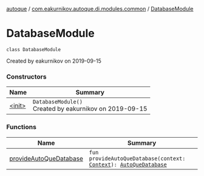 [autoque](../../index.md) / [com.eakurnikov.autoque.di.modules.common](../index.md) / [DatabaseModule](./index.md)

# DatabaseModule

`class DatabaseModule`

Created by eakurnikov on 2019-09-15

### Constructors

| Name | Summary |
|---|---|
| [&lt;init&gt;](-init-.md) | `DatabaseModule()`<br>Created by eakurnikov on 2019-09-15 |

### Functions

| Name | Summary |
|---|---|
| [provideAutoQueDatabase](provide-auto-que-database.md) | `fun provideAutoQueDatabase(context: `[`Context`](https://developer.android.com/reference/android/content/Context.html)`): `[`AutoQueDatabase`](../../com.eakurnikov.autoque.data.db/-auto-que-database/index.md) |
